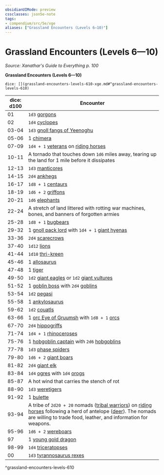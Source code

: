 ```yaml
---
obsidianUIMode: preview
cssclasses: json5e-note
tags:
- compendium/src/5e/xge
aliases: ["Grassland Encounters (Levels 6—10)"]
---
```

# Grassland Encounters (Levels 6—10)
*Source: Xanathar's Guide to Everything p. 100* 

**Grassland Encounters (Levels 6—10)**

`dice: [](grassland-encounters-levels-610-xge.md#^grassland-encounters-levels-610)`

| dice: d100 | Encounter |
|------------|-----------|
| 01 | `1d3` [gorgons](/3-Mechanics/CLI/bestiary/monstrosity/gorgon.md) |
| 02 | `1d4` [cyclopes](/3-Mechanics/CLI/bestiary/giant/cyclops.md) |
| 03-04 | `1d3` [gnoll fangs of Yeenoghu](/3-Mechanics/CLI/bestiary/fiend/gnoll-fang-of-yeenoghu.md) |
| 05-06 | 1 [chimera](/3-Mechanics/CLI/bestiary/monstrosity/chimera.md) |
| 07-09 | `1d4 + 1` [veterans](/3-Mechanics/CLI/bestiary/humanoid/veteran.md) on [riding horses](/3-Mechanics/CLI/bestiary/beast/riding-horse.md) |
| 10-11 | A tornado that touches down `1d6` miles away, tearing up the land for 1 mile before it dissipates |
| 12-13 | `1d3` [manticores](/3-Mechanics/CLI/bestiary/monstrosity/manticore.md) |
| 14-15 | `2d4` [ankhegs](/3-Mechanics/CLI/bestiary/monstrosity/ankheg.md) |
| 16-17 | `1d8 + 1` [centaurs](/3-Mechanics/CLI/bestiary/monstrosity/centaur.md) |
| 18-19 | `1d6 + 2` [griffons](/3-Mechanics/CLI/bestiary/monstrosity/griffon.md) |
| 20-21 | `1d6` [elephants](/3-Mechanics/CLI/bestiary/beast/elephant.md) |
| 22-24 | A stretch of land littered with rotting war machines, bones, and banners of forgotten armies |
| 25-28 | `1d8 + 1` [bugbears](/3-Mechanics/CLI/bestiary/humanoid/bugbear.md) |
| 29-32 | 1 [gnoll pack lord](/3-Mechanics/CLI/bestiary/humanoid/gnoll-pack-lord.md) with `1d4 + 1` [giant hyenas](/3-Mechanics/CLI/bestiary/beast/giant-hyena.md) |
| 33-36 | `2d4` [scarecrows](/3-Mechanics/CLI/bestiary/construct/scarecrow.md) |
| 37-40 | `1d12` [lions](/3-Mechanics/CLI/bestiary/beast/lion.md) |
| 41-44 | `1d10` [thri-kreen](/3-Mechanics/CLI/bestiary/humanoid/thri-kreen.md) |
| 45-46 | 1 [allosaurus](/3-Mechanics/CLI/bestiary/beast/allosaurus.md) |
| 47-48 | 1 [tiger](/3-Mechanics/CLI/bestiary/beast/tiger.md) |
| 49-50 | `1d2` [giant eagles](/3-Mechanics/CLI/bestiary/beast/giant-eagle.md) or `1d2` [giant vultures](/3-Mechanics/CLI/bestiary/beast/giant-vulture.md) |
| 51-52 | 1 [goblin boss](/3-Mechanics/CLI/bestiary/humanoid/goblin-boss.md) with `2d4` [goblins](/3-Mechanics/CLI/bestiary/humanoid/goblin.md) |
| 53-54 | `1d2` [pegasi](/3-Mechanics/CLI/bestiary/celestial/pegasus.md) |
| 55-58 | 1 [ankylosaurus](/3-Mechanics/CLI/bestiary/beast/ankylosaurus.md) |
| 59-62 | `1d2` [couatls](/3-Mechanics/CLI/bestiary/celestial/couatl.md) |
| 63-66 | 1 [orc Eye of Gruumsh](/3-Mechanics/CLI/bestiary/humanoid/orc-eye-of-gruumsh.md) with `1d8 + 1` [orcs](/3-Mechanics/CLI/bestiary/humanoid/orc.md) |
| 67-70 | `2d4` [hippogriffs](/3-Mechanics/CLI/bestiary/monstrosity/hippogriff.md) |
| 71-74 | `1d4 + 1` [rhinoceroses](/3-Mechanics/CLI/bestiary/beast/rhinoceros.md) |
| 75-76 | 1 [hobgoblin captain](/3-Mechanics/CLI/bestiary/humanoid/hobgoblin-captain.md) with `2d6` [hobgoblins](/3-Mechanics/CLI/bestiary/humanoid/hobgoblin.md) |
| 77-78 | `1d3` [phase spiders](/3-Mechanics/CLI/bestiary/monstrosity/phase-spider.md) |
| 79-80 | `1d6 + 2` [giant boars](/3-Mechanics/CLI/bestiary/beast/giant-boar.md) |
| 81-82 | `2d4` [giant elk](/3-Mechanics/CLI/bestiary/beast/giant-elk.md) |
| 83-84 | `1d4` [ogres](/3-Mechanics/CLI/bestiary/giant/ogre.md) with `1d4` [orogs](/3-Mechanics/CLI/bestiary/humanoid/orog.md) |
| 85-87 | A hot wind that carries the stench of rot |
| 88-90 | `1d3` [weretigers](/3-Mechanics/CLI/bestiary/humanoid/weretiger.md) |
| 91-92 | 1 [bulette](/3-Mechanics/CLI/bestiary/monstrosity/bulette.md) |
| 93-94 | A tribe of `2d20 + 20` nomads ([tribal warriors](/3-Mechanics/CLI/bestiary/humanoid/tribal-warrior.md)) on [riding horses](/3-Mechanics/CLI/bestiary/beast/riding-horse.md) following a herd of antelope ([deer](/3-Mechanics/CLI/bestiary/beast/deer.md)). The nomads are willing to trade food, leather, and information for weapons. |
| 95-96 | `1d6 + 2` [wereboars](/3-Mechanics/CLI/bestiary/humanoid/wereboar.md) |
| 97 | 1 [young gold dragon](/3-Mechanics/CLI/bestiary/dragon/young-gold-dragon.md) |
| 98-99 | `1d4` [triceratopses](/3-Mechanics/CLI/bestiary/beast/triceratops.md) |
| 00 | `1d3` [tyrannosaurus rexes](/3-Mechanics/CLI/bestiary/beast/tyrannosaurus-rex.md) |
^grassland-encounters-levels-610